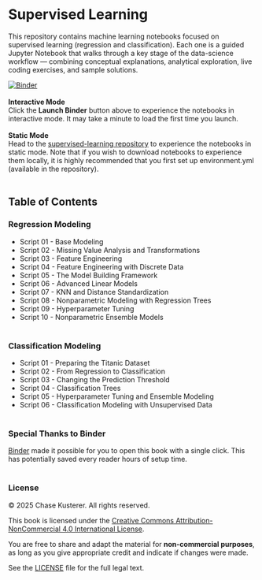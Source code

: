 # Supervised Learning
This repository contains machine learning notebooks focused on supervised learning (regression and classification). Each one is a guided Jupyter Notebook that walks through a key stage of the data-science workflow — combining conceptual explanations, analytical exploration, live coding exercises, and sample solutions.

[![Binder](https://mybinder.org/badge_logo.svg)](https://mybinder.org/v2/gh/chase-kusterer/supervised-learning/main?urlpath=tree&clear_cache=0)
<br><br>
**Interactive Mode**<br>
Click the **Launch Binder** button above to experience the notebooks in interactive mode. It may take a minute to load the first time you launch.
<br><br>
__**Static Mode**__<br>
Head to the <a href="https://github.com/chase-kusterer/supervised-learning/">supervised-learning repository</a> to experience the notebooks in static mode. Note that if you wish to download notebooks to experience them locally, it is highly recommended that you first set up environment.yml (available in the repository).
<br><br>

## Table of Contents
### Regression Modeling
- Script 01 - Base Modeling<br>
- Script 02 - Missing Value Analysis and Transformations<br>
- Script 03 - Feature Engineering<br>
- Script 04 - Feature Engineering with Discrete Data<br>
- Script 05 - The Model Building Framework<br>
- Script 06 - Advanced Linear Models<br>
- Script 07 - KNN and Distance Standardization<br>
- Script 08 - Nonparametric Modeling with Regression Trees<br>
- Script 09 - Hyperparameter Tuning<br>
- Script 10 - Nonparametric Ensemble Models<br><br>

### Classification Modeling
- Script 01 - Preparing the Titanic Dataset
- Script 02 - From Regression to Classification
- Script 03 - Changing the Prediction Threshold
- Script 04 - Classification Trees
- Script 05 - Hyperparameter Tuning and Ensemble Modeling
- Script 06 - Classification Modeling with Unsupervised Data
<br><br>

### Special Thanks to Binder
[Binder](https://mybinder.org/) made it possible for you to open this book with a single click. This has potentially saved every reader hours of setup time.
<br><br>

### License

© 2025 Chase Kusterer. All rights reserved.

This book is licensed under the 
[Creative Commons Attribution-NonCommercial 4.0 International License](https://creativecommons.org/licenses/by-nc/4.0/).

You are free to share and adapt the material for **non-commercial purposes**, 
as long as you give appropriate credit and indicate if changes were made.

See the [LICENSE](LICENSE) file for the full legal text.
